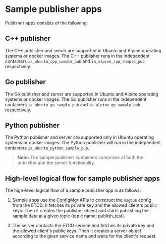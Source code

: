 # Sample publisher apps

Publisher apps consists of the following:

## C++ publisher

The C++ publisher and server are supported in Ubuntu and Alpine operating systems or docker images. The C++ publisher runs in the independent containers `ia_ubuntu_cpp_sample_pub` and `ia_alpine_cpp_sample_pub` respectively.

## Go publisher

The Go publisher and server are supported in Ubuntu and Alpine operating systems or docker images. The Go publisher runs in the independent containers `ia_ubuntu_go_sample_pub` and `ia_alpine_go_sample_pub` respectively.

## Python publisher

The Python publisher and server are supported only in Ubuntu operating systems or docker images. The Python publisher will run in the independent containers `ia_ubuntu_python_sample_pub`.

> **Note:** The sample publisher containers comprises of both the publisher and the server functionality.

## High-level logical flow for sample publisher apps

The high-level logical flow of a sample publisher app is as follows:

1. Sample apps use the [ConfigMgr](https://github.com/open-edge-insights/eii-core/blob/master/common/libs/ConfigMgr/src/cfgmgr.c) APIs to construct the `msgbus` config from the ETCD. It fetches its private key and the allowed client's public keys. Then it creates the publisher object and starts publishing the sample data at a given topic (topic name: publish_test).

2. The server contacts the ETCD service and fetches its private key and the allowed client's public keys. Then it creates a server object according to the given service name and waits for the client's request.
